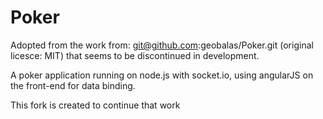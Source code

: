Poker
=====

Adopted from the work from: git@github.com:geobalas/Poker.git (original licesce: MIT) that seems to be discontinued in development.

A poker application running on node.js with socket.io, using angularJS on the front-end for data binding.

This fork is created to continue that work
